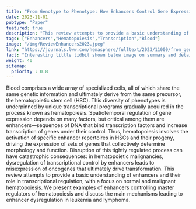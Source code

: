 ```yaml
---
title: "From Genotype to Phenotype: How Enhancers Control Gene Expression and Cell Identity in Hematopoiesis"
date: 2023-11-01
pubtype: "Paper"
featured: true
description: "This review attempts to provide a basic understanding of enhancers and their role in transcriptional regulation, with a focus on normal and malignant hematopoiesis. We present examples of enhancers controlling master regulators of hematopoiesis and discuss the main mechanisms leading to enhancer dysregulation in leukemia and lymphoma"
tags: ["Enhancers","Hematopoiesis","Transcription","Blood"]
image: "/img/ReviewEnhancers2023.jpeg"
link: "https://journals.lww.com/hemasphere/fulltext/2023/11000/from_genotype_to_phenotype__how_enhancers_control.16.aspx"
fact: "Interesting little tidbit shown below image on summary and detail page"
weight: 40
sitemap:
  priority : 0.8
---
```


Blood comprises a wide array of specialized cells, all of which share the same genetic information and ultimately derive from the same precursor, the hematopoietic stem cell (HSC). This diversity of phenotypes is underpinned by unique transcriptional programs gradually acquired in the process known as hematopoiesis. Spatiotemporal regulation of gene expression depends on many factors, but critical among them are enhancers—sequences of DNA that bind transcription factors and increase transcription of genes under their control. Thus, hematopoiesis involves the activation of specific enhancer repertoires in HSCs and their progeny, driving the expression of sets of genes that collectively determine morphology and function. Disruption of this tightly regulated process can have catastrophic consequences: in hematopoietic malignancies, dysregulation of transcriptional control by enhancers leads to misexpression of oncogenes that ultimately drive transformation. This review attempts to provide a basic understanding of enhancers and their role in transcriptional regulation, with a focus on normal and malignant hematopoiesis. We present examples of enhancers controlling master regulators of hematopoiesis and discuss the main mechanisms leading to enhancer dysregulation in leukemia and lymphoma.

